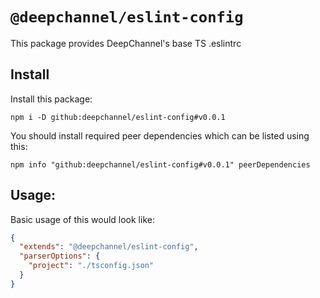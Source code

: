 # `@deepchannel/eslint-config`

This package provides DeepChannel's base TS .eslintrc

## Install

Install this package:

```
npm i -D github:deepchannel/eslint-config#v0.0.1
```

You should install required peer dependencies which can be listed using this:

```
npm info "github:deepchannel/eslint-config#v0.0.1" peerDependencies
```

## Usage:

Basic usage of this would look like:

```json
{
  "extends": "@deepchannel/eslint-config",
  "parserOptions": {
    "project": "./tsconfig.json"
  }
}
```
